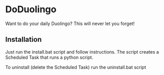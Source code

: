 # DoDuolingo
Want to do your daily Duolingo? This will never let you forget!

## Installation
Just run the install.bat script and follow instructions.
The script creates a Scheduled Task that runs a python script.

To uninstall (delete the Scheduled Task) run the uninstall.bat script